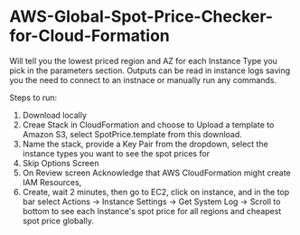 # AWS-Global-Spot-Price-Checker-for-Cloud-Formation
Will tell you the lowest priced region and AZ for each Instance Type you pick in the parameters section.  Outputs can be read in instance logs saving you the need to connect to an instnace or manually run any commands.

Steps to run:
1) Download locally
2) Creae Stack in CloudFormation and choose to Upload a template to Amazon S3, select SpotPrice.template from this download.
3)  Name the stack, provide a Key Pair from the dropdown, select the instance types you want to see the  spot prices for
4) Skip Options Screen
5) On Review screen Acknowledge that AWS CloudFormation might create IAM Resources,
6) Create, wait 2 minutes, then go to EC2, click on instance, and in the top bar select Actions -> Instance Settings -> Get System Log -> Scroll to bottom to see each Instance's spot price for all regions and cheapest spot price globally.

